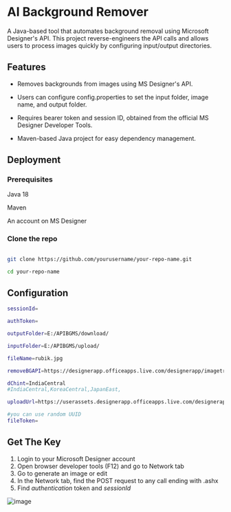 #  AI Background Remover

A Java-based tool that automates background removal using Microsoft Designer's API. This project reverse-engineers the API calls and allows users to process images quickly by configuring input/output directories.


## Features

- Removes backgrounds from images using MS Designer's API.

- Users can configure config.properties to set the input folder, image name, and output folder.

- Requires bearer token and session ID, obtained from the official MS Designer Developer Tools.

- Maven-based Java project for easy dependency management.


## Deployment

### Prerequisites

Java 18

Maven

An account on MS Designer

### Clone the repo


```bash

git clone https://github.com/yourusername/your-repo-name.git

cd your-repo-name
```

## Configuration

```bash
sessionId=

authToken=

outputFolder=E:/APIBGMS/download/

inputFolder=E:/APIBGMS/upload/

fileName=rubik.jpg

removeBGAPI=https://designerapp.officeapps.live.com/designerapp/imagetransformation.ashx

dChint=IndiaCentral
#IndiaCentral,KoreaCentral,JapanEast,

uploadUrl=https://userassets.designerapp.officeapps.live.com/designerapp/userasset.ashx?action=upload&name=1713098017993.jpeg&type=Image&sequenceId=0&userID=

#you can use random UUID
fileToken=

```


## Get The Key
1. Login to your Microsoft Designer account
2. Open browser developer tools (F12) and go to Network tab
3. Go to generate an image or edit 
4. In the Network tab, find the POST request to any call ending with .ashx
5. Find *authentication* token and *sessionId*




![image](https://github.com/user-attachments/assets/a758685d-9877-4b7c-bade-44d8e7560845)
